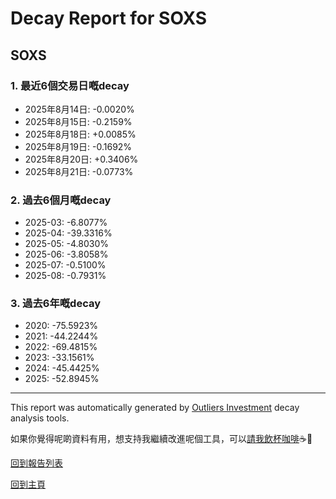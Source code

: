 # Decay Report for SOXS

## SOXS

### 1. 最近6個交易日嘅decay

- 2025年8月14日: -0.0020%
- 2025年8月15日: -0.2159%
- 2025年8月18日: +0.0085%
- 2025年8月19日: -0.1692%
- 2025年8月20日: +0.3406%
- 2025年8月21日: -0.0773%

### 2. 過去6個月嘅decay

- 2025-03: -6.8077%
- 2025-04: -39.3316%
- 2025-05: -4.8030%
- 2025-06: -3.8058%
- 2025-07: -0.5100%
- 2025-08: -0.7931%

### 3. 過去6年嘅decay

- 2020: -75.5923%
- 2021: -44.2244%
- 2022: -69.4815%
- 2023: -33.1561%
- 2024: -45.4425%
- 2025: -52.8945%

------------------------------
This report was automatically generated by [Outliers Investment](https://outliersecon.github.io/Outliers-Investment/) decay analysis tools.

如果你覺得呢啲資料有用，想支持我繼續改進呢個工具，可以[請我飲杯咖啡](https://buymeacoffee.com/outliersecon)☕🙏

[回到報告列表](https://outliersecon.github.io/Outliers-Investment/reports/reports_public)

[回到主頁](https://outliersecon.github.io/Outliers-Investment/)